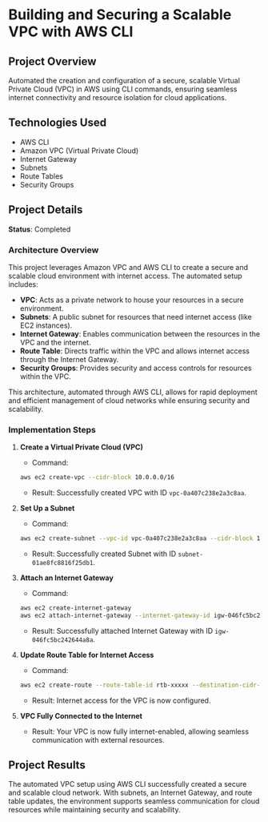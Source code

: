 # Building and Securing a Scalable VPC with AWS CLI

## Project Overview
Automated the creation and configuration of a secure, scalable Virtual Private Cloud (VPC) in AWS using CLI commands, ensuring seamless internet connectivity and resource isolation for cloud applications.

## Technologies Used
- AWS CLI
- Amazon VPC (Virtual Private Cloud)
- Internet Gateway
- Subnets
- Route Tables
- Security Groups

## Project Details
**Status**: Completed

### Architecture Overview
This project leverages Amazon VPC and AWS CLI to create a secure and scalable cloud environment with internet access. The automated setup includes:

- **VPC**: Acts as a private network to house your resources in a secure environment.
- **Subnets**: A public subnet for resources that need internet access (like EC2 instances).
- **Internet Gateway**: Enables communication between the resources in the VPC and the internet.
- **Route Table**: Directs traffic within the VPC and allows internet access through the Internet Gateway.
- **Security Groups**: Provides security and access controls for resources within the VPC.

This architecture, automated through AWS CLI, allows for rapid deployment and efficient management of cloud networks while ensuring security and scalability.

### Implementation Steps
1. **Create a Virtual Private Cloud (VPC)**
    - Command:
    ```bash
    aws ec2 create-vpc --cidr-block 10.0.0.0/16
    ```
    - Result: Successfully created VPC with ID `vpc-0a407c238e2a3c8aa`.

2. **Set Up a Subnet**
    - Command:
    ```bash
    aws ec2 create-subnet --vpc-id vpc-0a407c238e2a3c8aa --cidr-block 10.0.1.0/24
    ```
    - Result: Successfully created Subnet with ID `subnet-01ae8fc8816f25db1`.

3. **Attach an Internet Gateway**
    - Command:
    ```bash
    aws ec2 create-internet-gateway
    aws ec2 attach-internet-gateway --internet-gateway-id igw-046fc5bc242644a8a --vpc-id vpc-0a407c238e2a3c8aa
    ```
    - Result: Successfully attached Internet Gateway with ID `igw-046fc5bc242644a8a`.

4. **Update Route Table for Internet Access**
    - Command:
    ```bash
    aws ec2 create-route --route-table-id rtb-xxxxx --destination-cidr-block 0.0.0.0/0 --gateway-id igw-046fc5bc242644a8a
    ```
    - Result: Internet access for the VPC is now configured.

5. **VPC Fully Connected to the Internet**
    - Result: Your VPC is now fully internet-enabled, allowing seamless communication with external resources.

## Project Results
The automated VPC setup using AWS CLI successfully created a secure and scalable cloud network. With subnets, an Internet Gateway, and route table updates, the environment supports seamless communication for cloud resources while maintaining security and scalability.

